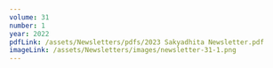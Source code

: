 ```yaml
---
volume: 31
number: 1
year: 2022
pdfLink: /assets/Newsletters/pdfs/2023 Sakyadhita Newsletter.pdf
imageLink: /assets/Newsletters/images/newsletter-31-1.png
---
```

